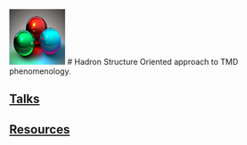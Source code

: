 <img src="images/3quarks.png" width="100" height="100">  
# Hadron Structure Oriented approach to TMD phenomenology.


## <a href="https://github.com/hso-tmd/hso-tmd.github.io/tree/main/slides" target="_blank">Talks</a>

## <a href="https://tddyrogers.github.io/python4physics.github.io/documents/Python4Physics.pdf" target="_blank">Resources</a>


